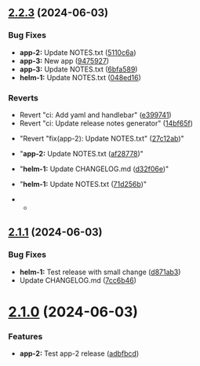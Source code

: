 ## [2.2.3](https://github.com/Piwero/sandbox-github-actions/compare/app-2-v2.2.2...app-2-v2.2.3) (2024-06-03)


### Bug Fixes

* **app-2:** Update NOTES.txt ([5110c6a](https://github.com/Piwero/sandbox-github-actions/commit/5110c6a81b6778389f06c999fcdf2ce9f30e2aa8))
* **app-3:** New app ([9475927](https://github.com/Piwero/sandbox-github-actions/commit/9475927082baa09f009539ddb477681d36d3a256))
* **app-3:** Update NOTES.txt ([6bfa589](https://github.com/Piwero/sandbox-github-actions/commit/6bfa589bcb0f3304d5a3fbc6c09b5c041e0bdc5a))
* **helm-1:** Update NOTES.txt ([048ed16](https://github.com/Piwero/sandbox-github-actions/commit/048ed16987b7c9e58d547b06ca4df4eb963404a4))


### Reverts

* Revert "ci: Add yaml and handlebar" ([e399741](https://github.com/Piwero/sandbox-github-actions/commit/e399741f95d47cbb8779d6524337de3821adfd49))
* Revert "ci: Update release notes generator" ([14bf65f](https://github.com/Piwero/sandbox-github-actions/commit/14bf65f4c773605af620e98d8907d51442276677))

- "Revert \"fix(app-2): Update NOTES.txt\" ([27c12ab](https://github.com/Piwero/sandbox-github-actions/commit/27c12ab6d4d5d254a8e4542031ab233d7ad7d138))"

- "**app-2:** Update NOTES.txt ([af28778](https://github.com/Piwero/sandbox-github-actions/commit/af28778e24664e7c5be16538cb630796c6c09346))"
 - "**helm-1:** Update CHANGELOG.md ([d32f06e](https://github.com/Piwero/sandbox-github-actions/commit/d32f06ea8ab475133ec9992e855289ecb3e4cd1c))"
 - "**helm-1:** Update NOTES.txt ([71d256b](https://github.com/Piwero/sandbox-github-actions/commit/71d256b4a5553497317570b80fb849fd47336b83))"

-  -

## [2.1.1](https://github.com/Piwero/sandbox-github-actions/compare/app-2-v2.1.0...app-2-v2.1.1) (2024-06-03)


### Bug Fixes

* **helm-1:** Test release with small change ([d871ab3](https://github.com/Piwero/sandbox-github-actions/commit/d871ab314f452598f55ba6c1190441108700a1f6))
* Update CHANGELOG.md ([7cc6b46](https://github.com/Piwero/sandbox-github-actions/commit/7cc6b468ec802f4ac7ee35f9eda64a7ad51bf89c))

# [2.1.0](https://github.com/Piwero/sandbox-github-actions/compare/app-2-v2.0.0...app-2-v2.1.0) (2024-06-03)


### Features

* **app-2:** Test app-2 release ([adbfbcd](https://github.com/Piwero/sandbox-github-actions/commit/adbfbcdf575bcc4575404072d53003097db65ce4))
